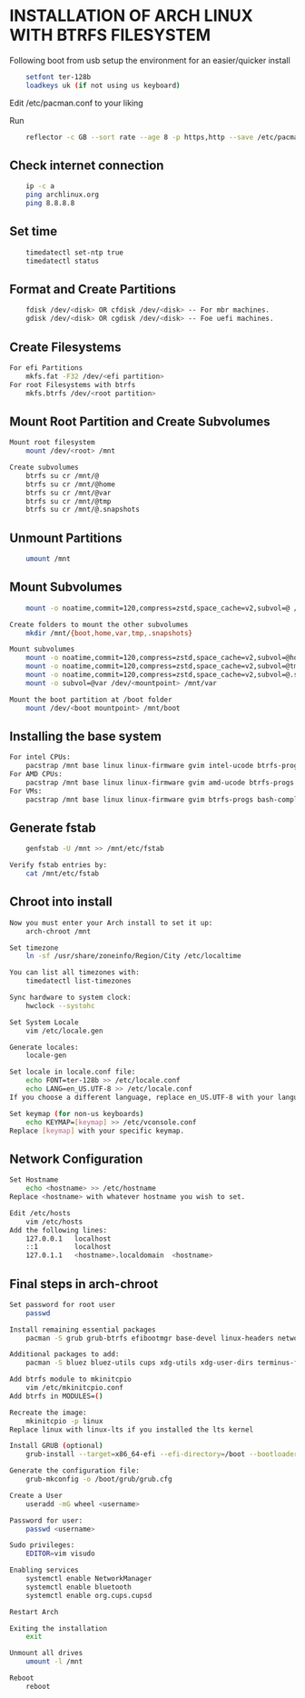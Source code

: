 # INSTALLATION OF ARCH LINUX WITH BTRFS FILESYSTEM
Following boot from usb setup the environment for an easier/quicker install

```bash
	setfont ter-128b
	loadkeys uk (if not using us keyboard)

```
Edit /etc/pacman.conf to your liking

Run 

```bash
	reflector -c GB --sort rate --age 8 -p https,http --save /etc/pacman.d/mirrorlist
```

## Check internet connection
```bash
	ip -c a
	ping archlinux.org
	ping 8.8.8.8
```

## Set time
```bash
	timedatectl set-ntp true
	timedatectl status
```

## Format and Create Partitions
```bash
	fdisk /dev/<disk> OR cfdisk /dev/<disk> -- For mbr machines.
	gdisk /dev/<disk> OR cgdisk /dev/<disk> -- Foe uefi machines.
```

## Create Filesystems
```bash
For efi Partitions
	mkfs.fat -F32 /dev/<efi partition>
For root Filesystems with btrfs
	mkfs.btrfs /dev/<root partition>
```
## Mount Root Partition and Create Subvolumes
```bash
Mount root filesystem
	mount /dev/<root> /mnt

Create subvolumes
	btrfs su cr /mnt/@
	btrfs su cr /mnt/@home
	btrfs su cr /mnt/@var
	btrfs su cr /mnt/@tmp
	btrfs su cr /mnt/@.snapshots
```

## Unmount Partitions
```bash
	umount /mnt
```

## Mount Subvolumes
```bash
	mount -o noatime,commit=120,compress=zstd,space_cache=v2,subvol=@ /dev/<mountpoint> /mnt

Create folders to mount the other subvolumes
	mkdir /mnt/{boot,home,var,tmp,.snapshots}

Mount subvolumes
	mount -o noatime,commit=120,compress=zstd,space_cache=v2,subvol=@home /dev/<mountpoint> /mnt/home
	mount -o noatime,commit=120,compress=zstd,space_cache=v2,subvol=@tmp /dev/<mountpoint> /mnt/tmp
	mount -o noatime,commit=120,compress=zstd,space_cache=v2,subvol=@.snapshots /dev/<mountpoint> /mnt/.snapshots
	mount -o subvol=@var /dev/<mountpoint> /mnt/var

Mount the boot partition at /boot folder
	mount /dev/<boot mountpoint> /mnt/boot
```

## Installing the base system
```bash
For intel CPUs:
	pacstrap /mnt base linux linux-firmware gvim intel-ucode btrfs-progs bash-completion
For AMD CPUs:
	pacstrap /mnt base linux linux-firmware gvim amd-ucode btrfs-progs bash-completion
For VMs:
	pacstrap /mnt base linux linux-firmware gvim btrfs-progs bash-completion
```

## Generate fstab
```bash
	genfstab -U /mnt >> /mnt/etc/fstab

Verify fstab entries by:
	cat /mnt/etc/fstab
```
## Chroot into install
```bash
Now you must enter your Arch install to set it up:
	arch-chroot /mnt

Set timezone
	ln -sf /usr/share/zoneinfo/Region/City /etc/localtime

You can list all timezones with:
	timedatectl list-timezones

Sync hardware to system clock:
	hwclock --systohc

Set System Locale
	vim /etc/locale.gen

Generate locales:
	locale-gen

Set locale in locale.conf file:
	echo FONT=ter-128b >> /etc/locale.conf
	echo LANG=en_US.UTF-8 >> /etc/locale.conf
If you choose a different language, replace en_US.UTF-8 with your language.

Set keymap (for non-us keyboards)
	echo KEYMAP=[keymap] >> /etc/vconsole.conf
Replace [keymap] with your specific keymap.
```

## Network Configuration
```bash
Set Hostname
	echo <hostname> >> /etc/hostname
Replace <hostname> with whatever hostname you wish to set.

Edit /etc/hosts
	vim /etc/hosts
Add the following lines:
	127.0.0.1	localhost
	::1		    localhost
	127.0.1.1	<hostname>.localdomain	<hostname>
```
## Final steps in arch-chroot
```bash
Set password for root user
	passwd

Install remaining essential packages
	pacman -S grub grub-btrfs efibootmgr base-devel linux-headers networkmanager network-manager-applet wpa_supplicant dialog os-prober mtools dosfstools reflector git

Additional packages to add:
	pacman -S bluez bluez-utils cups xdg-utils xdg-user-dirs terminus-font

Add btrfs module to mkinitcpio
	vim /etc/mkinitcpio.conf
Add btrfs in MODULES=()

Recreate the image:
	mkinitcpio -p linux
Replace linux with linux-lts if you installed the lts kernel

Install GRUB (optional)
	grub-install --target=x86_64-efi --efi-directory=/boot --bootloader-id = Arch

Generate the configuration file:
	grub-mkconfig -o /boot/grub/grub.cfg

Create a User
	useradd -mG wheel <username>

Password for user:
	passwd <username>

Sudo privileges:
	EDITOR=vim visudo

Enabling services
	systemctl enable NetworkManager
	systemctl enable bluetooth
	systemctl enable org.cups.cupsd

Restart Arch

Exiting the installation
	exit

Unmount all drives
	umount -l /mnt

Reboot
	reboot
```

